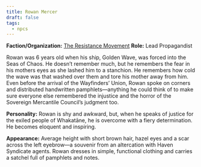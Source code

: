 ```yaml
---
title: Rowan Mercer
draft: false
tags:
  - npcs
---
```

**Faction/Organization:** [The Resistance Movement](the-resistance-movement.md)
**Role:** Lead Propagandist

Rowan was 6 years old when his ship, Golden Wave, was forced into the Seas of Chaos. He doesn’t remember much, but he remembers the fear in his mothers eyes as she lashed him to a stanchion. He remembers how cold the wave was that washed over them and tore his mother away from him. Even before the arrival of the Wayfinders’ Union, Rowan spoke on corners and distributed handwritten pamphlets—anything he could think of to make sure everyone else remembered the injustice and the horror of the Sovereign Mercantile Council’s judgment too.

**Personality:** Rowan is shy and awkward, but, when he speaks of justice for the exiled people of Whakatāne, he is overcome with a fiery determination. He becomes eloquent and inspiring.

**Appearance:** Average height with short brown hair, hazel eyes and a scar across the left eyebrow—a souvenir from an altercation with Haven Syndicate agents. Rowan dresses in simple, functional clothing and carries a satchel full of pamphlets and notes.